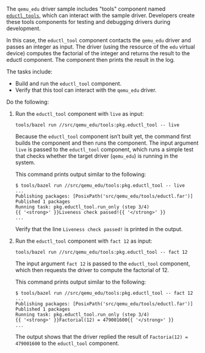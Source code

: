 The `qemu_edu` driver sample includes "tools" component named [`eductl_tools`][eductl_tools],
which can interact with the sample driver. Developers create these tools components for
testing and debugging drivers during development.

In this case, the `eductl_tool` component contacts the `qemu_edu` driver and passes
an integer as input. The driver (using the resource of the `edu` virtual device) computes
the factorial of the integer and returns the result to the eductl component. The component
then prints the result in the log.

The tasks include:

*   Build and run the `eductl_tool` component.
*   Verify that this tool can interact with the `qemu_edu` driver.

Do the following:

1. Run the `eductl_tool` component with `live` as input:

   ```posix-terminal
   tools/bazel run //src/qemu_edu/tools:pkg.eductl_tool -- live
   ```

   Because the `eductl_tool` component isn’t built yet, the command first builds
   the component and then runs the component. The input argument `live` is passed to
   the `eductl_tool` component, which runs a simple test that checks whether the
   target driver (`qemu_edu`) is running in the system.

   This command prints output similar to the following:

   ```none {:.devsite-disable-click-to-copy}
   $ tools/bazel run //src/qemu_edu/tools:pkg.eductl_tool -- live
   ...
   Publishing packages: [PosixPath('src/qemu_edu/tools/eductl.far')]
   Published 1 packages
   Running task: pkg.eductl_tool.run_only (step 3/4)
   {{ '<strong>' }}Liveness check passed!{{ '</strong>' }}
   ...
   ```

   Verify that the line `Liveness check passed!` is printed in the output.

1. Run the `eductl_tool` component with `fact 12` as input:

   ```posix-terminal
   tools/bazel run //src/qemu_edu/tools:pkg.eductl_tool -- fact 12
   ```

   The input argument `fact 12` is passed to the `eductl_tool` component, which then
   requests the driver to compute the factorial of 12.

   This command prints output similar to the following:

   ```none {:.devsite-disable-click-to-copy}
   $ tools/bazel run //src/qemu_edu/tools:pkg.eductl_tool -- fact 12
   ...
   Publishing packages: [PosixPath('src/qemu_edu/tools/eductl.far')]
   Published 1 packages
   Running task: pkg.eductl_tool.run_only (step 3/4)
   {{ '<strong>' }}Factorial(12) = 479001600{{ '</strong>' }}
   ...
   ```

   The output shows that the driver replied the result of
   `Factoria(12) = 479001600` to the `eductl_tool` component.

<!-- Reference links -->

[eductl_tools]: https://fuchsia.googlesource.com/sdk-samples/drivers/+/refs/heads/main/src/qemu_edu/tools
